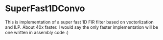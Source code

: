 # SuperFast1DConvo
This is implementation of a super fast 1D FIR filter based on vectorlization and ILP. About 40x faster. I would say the only faster implementation will be one written in assembly code :)
